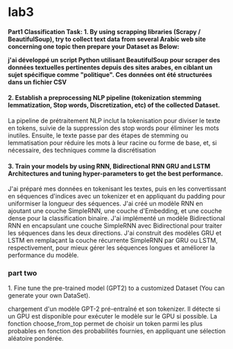 # lab3
<h4>Part1 Classification Task:
1. By using scrapping libraries (Scrapy / BeautifulSoup), try to collect text data from several
Arabic web site concerning one topic then prepare your Dataset as Below:
<p>j'ai développé un script Python utilisant BeautifulSoup pour scraper des données textuelles pertinentes depuis des sites arabes, en ciblant un sujet spécifique comme "politique". Ces données ont été structurées dans un fichier CSV</p>
<h4>2. Establish a preprocessing NLP pipeline (tokenization stemming lemmatization, Stop words,
Discretization, etc) of the collected Dataset.</h4>
<p>La pipeline de prétraitement NLP inclut la tokenisation pour diviser le texte en tokens, suivie de la suppression des stop words pour éliminer les mots inutiles. Ensuite, le texte passe par des étapes de stemming ou lemmatisation pour réduire les mots à leur racine ou forme de base, et, si nécessaire, des techniques comme la discrétisation</p>
<h4>3. Train your models by using RNN, Bidirectional RNN GRU and LSTM Architectures and
tuning hyper-parameters to get the best performance.</h4>
<p>J'ai préparé mes données en tokenisant les textes, puis en les convertissant en séquences d'indices avec un tokenizer et en appliquant du padding pour uniformiser la longueur des séquences.
J'ai créé un modèle RNN en ajoutant une couche SimpleRNN, une couche d'Embedding, et une couche dense pour la classification binaire.
J'ai implémenté un modèle Bidirectional RNN en encapsulant une couche SimpleRNN avec Bidirectional pour traiter les séquences dans les deux directions.
J'ai construit des modèles GRU et LSTM en remplaçant la couche récurrente SimpleRNN par GRU ou LSTM, respectivement, pour mieux gérer les séquences longues et améliorer la performance du modèle.</p>
<h3>part two</h3
<h2>1. Fine tune the pre-trained model (GPT2) to a customized Dataset (You can generate your own
DataSet).</h2>
<p>
   chargement d'un modèle GPT-2 pré-entraîné et son tokenizer.
Il détecte si un GPU est disponible pour exécuter le modèle sur le GPU si possible.
La fonction choose_from_top permet de choisir un token parmi les plus probables en fonction des probabilités fournies, en appliquant une sélection aléatoire pondérée.
</p>

